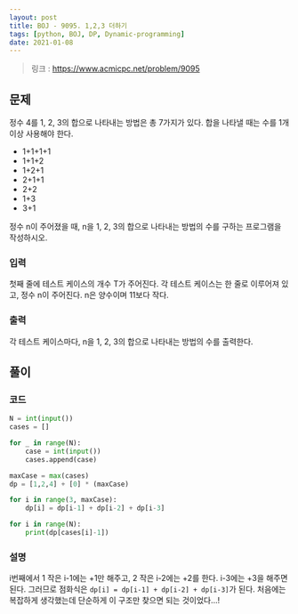 ```yaml
---
layout: post
title: BOJ - 9095. 1,2,3 더하기
tags: [python, BOJ, DP, Dynamic-programming]
date: 2021-01-08
---
```


> 링크 : https://www.acmicpc.net/problem/9095


## 문제
정수 4를 1, 2, 3의 합으로 나타내는 방법은 총 7가지가 있다. 합을 나타낼 때는 수를 1개 이상 사용해야 한다.

- 1+1+1+1
- 1+1+2
- 1+2+1
- 2+1+1
- 2+2
- 1+3
- 3+1

정수 n이 주어졌을 때, n을 1, 2, 3의 합으로 나타내는 방법의 수를 구하는 프로그램을 작성하시오.

### 입력
첫째 줄에 테스트 케이스의 개수 T가 주어진다. 각 테스트 케이스는 한 줄로 이루어져 있고, 정수 n이 주어진다. n은 양수이며 11보다 작다.

### 출력
각 테스트 케이스마다, n을 1, 2, 3의 합으로 나타내는 방법의 수를 출력한다.

## 풀이

### 코드

```python
N = int(input())
cases = []

for _ in range(N):
    case = int(input())
    cases.append(case)

maxCase = max(cases)
dp = [1,2,4] + [0] * (maxCase)

for i in range(3, maxCase):
    dp[i] = dp[i-1] + dp[i-2] + dp[i-3]

for i in range(N):
    print(dp[cases[i]-1])
```

### 설명

i번째에서 1 작은 i-1에는 +1만 해주고, 2 작은 i-2에는 +2를 한다. i-3에는 +3을 해주면 된다. 그러므로 점화식은 `dp[i] = dp[i-1] + dp[i-2] + dp[i-3]`가 된다. 처음에는 복잡하게 생각했는데 단순하게 이 구조만 찾으면 되는 것이었다...!